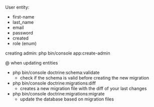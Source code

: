 User entity:
- first-name
- last_name
- email
- password
- created
- role (enum)

creating admin: php bin/console app:create-admin

@ when updating entities

- php bin/console doctrine:schema:validate
    - check if the schema is valid before creating
        the new migration
- php bin/console doctrine:migrations:diff
    - creates a new migration file with the diff
        of your last changes
- php bin/console doctrine:migrations:migrate
    - update the database based on migration files